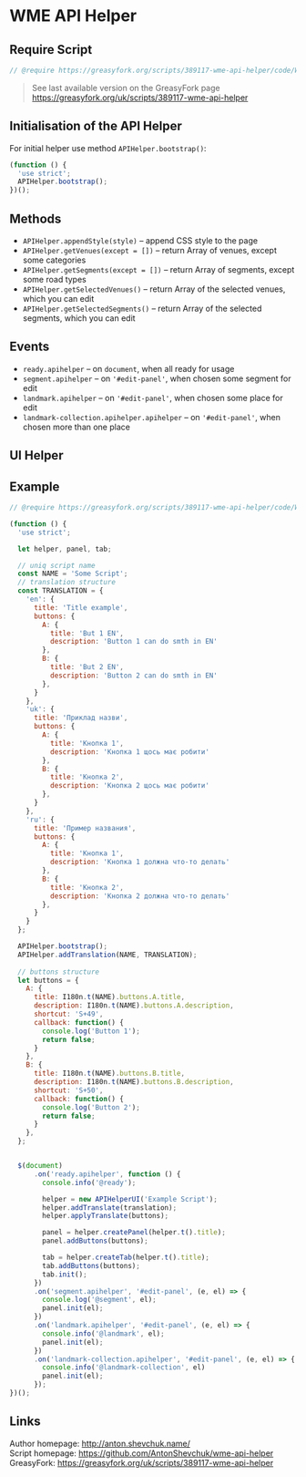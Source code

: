 # WME API Helper
## Require Script
```javascript
// @require https://greasyfork.org/scripts/389117-wme-api-helper/code/WME%20API%20Helper.js?version=XXX
```
> See last available version on the GreasyFork page https://greasyfork.org/uk/scripts/389117-wme-api-helper 
## Initialisation of the API Helper
For initial helper use method `APIHelper.bootstrap()`:
```javascript
(function () {
  'use strict';
  APIHelper.bootstrap();
})();
```

## Methods
* `APIHelper.appendStyle(style)` – append CSS style to the page
* `APIHelper.getVenues(except = [])` – return Array of venues, except some categories
* `APIHelper.getSegments(except = [])` – return Array of segments, except some road types
* `APIHelper.getSelectedVenues()` – return Array of the selected venues, which you can edit
* `APIHelper.getSelectedSegments()` – return Array of the selected segments, which you can edit

## Events
* `ready.apihelper` – on `document`, when all ready for usage
* `segment.apihelper` – on `'#edit-panel'`, when chosen some segment for edit
* `landmark.apihelper` – on `'#edit-panel'`, when chosen some place for edit
* `landmark-collection.apihelper.apihelper` – on `'#edit-panel'`, when chosen more than one place

## UI Helper

## Example

```javascript
// @require https://greasyfork.org/scripts/389117-wme-api-helper/code/WME%20API%20Helper.js?version=726604

(function () {
  'use strict';

  let helper, panel, tab;

  // uniq script name
  const NAME = 'Some Script';
  // translation structure
  const TRANSLATION = {
    'en': {
      title: 'Title example',
      buttons: {
        A: {
          title: 'But 1 EN',
          description: 'Button 1 can do smth in EN'
        },
        B: {
          title: 'But 2 EN',
          description: 'Button 2 can do smth in EN'
        },
      }
    },
    'uk': {
      title: 'Приклад назви',
      buttons: {
        A: {
          title: 'Кнопка 1',
          description: 'Кнопка 1 щось має робити'
        },
        B: {
          title: 'Кнопка 2',
          description: 'Кнопка 2 щось має робити'
        },
      }
    },
    'ru': {
      title: 'Пример названия',
      buttons: {
        A: {
          title: 'Кнопка 1',
          description: 'Кнопка 1 должна что-то делать'
        },
        B: {
          title: 'Кнопка 2',
          description: 'Кнопка 2 должна что-то делать'
        },
      }
    }
  };

  APIHelper.bootstrap();
  APIHelper.addTranslation(NAME, TRANSLATION);
  
  // buttons structure
  let buttons = {
    A: {
      title: I180n.t(NAME).buttons.A.title,
      description: I180n.t(NAME).buttons.A.description,
      shortcut: 'S+49',
      callback: function() {
        console.log('Button 1');
        return false;
      }
    },
    B: {
      title: I180n.t(NAME).buttons.B.title,
      description: I180n.t(NAME).buttons.B.description,
      shortcut: 'S+50',
      callback: function() {
        console.log('Button 2');
        return false;
      }
    },
  };


  $(document)
      .on('ready.apihelper', function () {
        console.info('@ready');

        helper = new APIHelperUI('Example Script');
        helper.addTranslate(translation);
        helper.applyTranslate(buttons);

        panel = helper.createPanel(helper.t().title);
        panel.addButtons(buttons);

        tab = helper.createTab(helper.t().title);
        tab.addButtons(buttons);
        tab.init();
      })
      .on('segment.apihelper', '#edit-panel', (e, el) => {
        console.log('@segment', el);
        panel.init(el);
      })
      .on('landmark.apihelper', '#edit-panel', (e, el) => {
        console.info('@landmark', el);
        panel.init(el);
      })
      .on('landmark-collection.apihelper', '#edit-panel', (e, el) => {
        console.info('@landmark-collection', el)
        panel.init(el);
      });
})();

```

## Links
Author homepage: http://anton.shevchuk.name/  
Script homepage: https://github.com/AntonShevchuk/wme-api-helper  
GreasyFork: https://greasyfork.org/uk/scripts/389117-wme-api-helper
